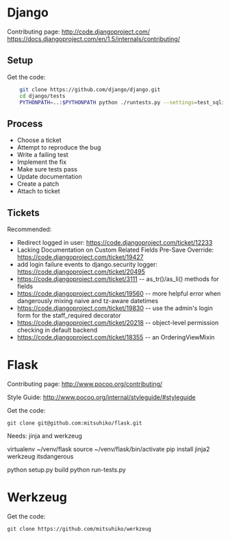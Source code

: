 Django
======

Contributing page: http://code.djangoproject.com/
https://docs.djangoproject.com/en/1.5/internals/contributing/


Setup
-----

Get the code: 
```bash
    git clone https://github.com/django/django.git
    cd django/tests
    PYTHONPATH=..:$PYTHONPATH python ./runtests.py --settings=test_sqlite
```


Process
-------

* Choose a ticket
* Attempt to reproduce the bug
* Write a failing test
* Implement the fix
* Make sure tests pass
* Update documentation
* Create a patch
* Attach to ticket

Tickets
-------

Recommended:
* Redirect logged in user: https://code.djangoproject.com/ticket/12233
* Lacking Documentation on Custom Related Fields Pre-Save Override: https://code.djangoproject.com/ticket/19427
* add login failure events to django.security logger: https://code.djangoproject.com/ticket/20495
* https://code.djangoproject.com/ticket/3111 -- as_tr()/as_li() methods for fields
* https://code.djangoproject.com/ticket/19560 -- more helpful error when dangerously mixing naive and tz-aware datetimes
* https://code.djangoproject.com/ticket/19830 -- use the admin's login form for the staff_required decorator
* https://code.djangoproject.com/ticket/20218 -- object-level permission checking in default backend
* https://code.djangoproject.com/ticket/18355 -- an OrderingViewMixin



Flask
=====

Contributing page: http://www.pocoo.org/contributing/

Style Guide: http://www.pocoo.org/internal/styleguide/#styleguide

Get the code:

    git clone git@github.com:mitsuhiko/flask.git

Needs: jinja and werkzeug

virtualenv ~/venv/flask
source ~/venv/flask/bin/activate
pip install jinja2 werkzeug itsdangerous

python setup.py build
python run-tests.py


Werkzeug
========

Get the code:

    git clone https://github.com/mitsuhiko/werkzeug



